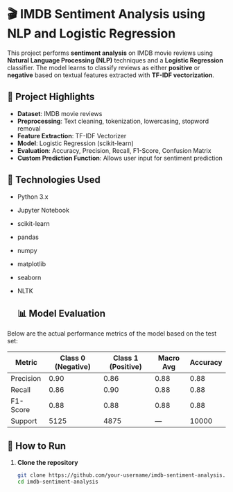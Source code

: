 # 🎬 IMDB Sentiment Analysis using NLP and Logistic Regression

This project performs **sentiment analysis** on IMDB movie reviews using **Natural Language Processing (NLP)** techniques and a **Logistic Regression** classifier. The model learns to classify reviews as either **positive** or **negative** based on textual features extracted with **TF-IDF vectorization**.

## 📌 Project Highlights

- **Dataset**: IMDB movie reviews
- **Preprocessing**: Text cleaning, tokenization, lowercasing, stopword removal
- **Feature Extraction**: TF-IDF Vectorizer
- **Model**: Logistic Regression (scikit-learn)
- **Evaluation**: Accuracy, Precision, Recall, F1-Score, Confusion Matrix
- **Custom Prediction Function**: Allows user input for sentiment prediction

## 🧰 Technologies Used

- Python 3.x
- Jupyter Notebook
- scikit-learn
- pandas
- numpy
- matplotlib
- seaborn
- NLTK

  ## 📊 Model Evaluation

Below are the actual performance metrics of the model based on the test set:

| Metric     | Class 0 (Negative) | Class 1 (Positive) | Macro Avg | Accuracy |
|------------|-------------------|--------------------|-----------|----------|
| Precision  | 0.90              | 0.86               | 0.88      | 0.88     |
| Recall     | 0.86              | 0.90               | 0.88      | 0.88     |
| F1-Score   | 0.88              | 0.88               | 0.88      | 0.88     |
| Support    | 5125              | 4875               | —         | 10000    |


## 🚀 How to Run

1. **Clone the repository**
   ```bash
   git clone https://github.com/your-username/imdb-sentiment-analysis.git
   cd imdb-sentiment-analysis
